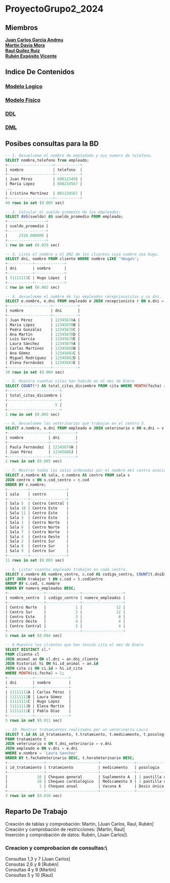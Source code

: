 # ProyectoGrupo2_2024

## Miembros
[**Juan Carlos Garcia Andreu**](https://github.com/JuanCarlosgarcia86) \
[**Martin Davia Mora**](https://github.com/Apolonelche) \
[**Raul Quilez Ruiz**](https://github.com/Quilez42) \
[**Rubén Expósito Vicente**](https://github.com/Rebirzt)

## Indice De Contenidos
### [Modelo Logico](https://github.com/Proyecto1K2024Grupo2/ProyectoGrupo2_2024/blob/main/Modelo%20Logico.md)
### [Modelo Fisico](https://github.com/Proyecto1K2024Grupo2/ProyectoGrupo2_2024/blob/main/Modelo%20Logico.md)
### [DDL](https://github.com/Proyecto1K2024Grupo2/ProyectoGrupo2_2024/blob/main/DDL.sql)
### [DML](https://github.com/Proyecto1K2024Grupo2/ProyectoGrupo2_2024/blob/main/DML.sql)


## Posibes consultas para la BD
```sql
-- 1. Devuelveme el nombre de empledado y sus numero de telefono.
SELECT nombre,telefono from empleado;
+--------------------+-----------+
| nombre             | telefono  |
+--------------------+-----------+
| Juan Pérez         | 600123456 |
| María López        | 600234567 |
...
| Cristina Martínez  | 801234567 |
+--------------------+-----------+
40 rows in set (0.005 sec)

-- 2. Calcular el sueldo promedio de los empleados:
SELECT AVG(sueldo) AS sueldo_promedio FROM empleado;
+-----------------+
| sueldo_promedio |
+-----------------+
|     2310.000000 |
+-----------------+
1 row in set (0.029 sec)

-- 3. Lista el nombre y el DNI de los clientes cuyo nombre sea Hugo.
SELECT dni, nombre FROM cliente WHERE nombre LIKE '%Hugo%';
+-----------+-------------+
| dni       | nombre      |
+-----------+-------------+
| 11111111C | Hugo López  |
+-----------+-------------+
1 row in set (0.002 sec)

-- 4. devuelveme el nombre de los empleados recepcionuistas y su dni.
SELECT e.nombre, e.dni FROM empleado e JOIN recepcionista r ON e.dni = r.dni;
+-------------------+-----------+
| nombre            | dni       |
+-------------------+-----------+
| Juan Pérez        | 12345678A |
| María López       | 12345678B |
| Pedro González    | 12345678C |
| Ana Martín        | 12345678D |
| Luis García       | 12345678E |
| Laura Sánchez     | 12345679A |
| Carlos Martínez   | 12345680B |
| Ana Gómez         | 12345681C |
| Miguel Rodríguez  | 12345682D |
| Elena Fernández   | 12345683E |
+-------------------+-----------+
10 rows in set (0.004 sec)

-- 5. Muestra cuantas citas han habido en el mes de Enero
SELECT COUNT(*) AS total_citas_diciembre FROM cita WHERE MONTH(fecha) = 1;
+-----------------------+
| total_citas_diciembre |
+-----------------------+
|                     5 |
+-----------------------+
1 row in set (0.005 sec)

-- 6. Devuelveme los veterinarios que trabajan en el centro 3.
SELECT e.nombre, e.dni FROM empleado e JOIN veterinario v ON e.dni = v.dni JOIN trabajar t ON e.dni = t.dniEmpleado WHERE t.codCentro = 3;
+------------------+-----------+
| nombre           | dni       |
+------------------+-----------+
| Paula Fernández  | 12345678H |
| Juan Pérez       | 12345688J |
+------------------+-----------+
2 rows in set (0.005 sec)

-- 7. Mostrar todas las salas ordenadas por el nombre del centro asociado:
SELECT s.nombre AS sala, c.nombre AS centro FROM sala s
JOIN centro c ON s.cod_centro = c.cod
ORDER BY c.nombre;
+---------+----------------+
| sala    | centro         |
+---------+----------------+
| Sala 5  | Centro Central |
| Sala 10 | Centro Este    |
| Sala 11 | Centro Este    |
| Sala 3  | Centro Este    |
| Sala 1  | Centro Norte   |
| Sala 6  | Centro Norte   |
| Sala 7  | Centro Norte   |
| Sala 4  | Centro Oeste   |
| Sala 2  | Centro Sur     |
| Sala 8  | Centro Sur     |
| Sala 9  | Centro Sur     |
+---------+----------------+
11 rows in set (0.003 sec)

-- 8. Listar cuantos empleado trabajan en cada centro.
SELECT c.nombre AS nombre_centro, c.cod AS codigo_centro, COUNT(t.dniEmpleado) AS numero_empleados FROM centro c
LEFT JOIN trabajar t ON c.cod = t.codCentro
GROUP BY c.cod, c.nombre
ORDER BY numero_empleados DESC;
+----------------+---------------+------------------+
| nombre_centro  | codigo_centro | numero_empleados |
+----------------+---------------+------------------+
| Centro Norte   |             1 |               12 |
| Centro Sur     |             2 |               12 |
| Centro Este    |             3 |                8 |
| Centro Oeste   |             4 |                4 |
| Centro Central |             5 |                4 |
+----------------+---------------+------------------+
5 rows in set (0.004 sec)

-- 9.Muestra los clientes que han tenido cita el mes de Enero
SELECT DISTINCT cl.*
FROM cliente cl
JOIN animal an ON cl.dni = an.dni_cliente
JOIN historial hi ON hi.id_animal = an.id
JOIN cita ci ON ci.id = hi.id_cita
WHERE MONTH(ci.fecha) = 1;
+-----------+---------------+
| dni       | nombre        |
+-----------+---------------+
| 11111111A | Carlos Pérez  |
| 11111111B | Laura Gómez   |
| 11111111C | Hugo López    |
| 11111111D | Elena Martín  |
| 11111111E | Pablo Díaz    |
+-----------+---------------+
5 rows in set (0.011 sec)

-- 10. Mostrar tratamientos realizados por un veterinario Laura
SELECT t.id AS id_tratamiento, t.tratamiento, t.medicamento, t.posologia, t.fechaVeterinario, t.horaVeterinario, e.nombre AS nombre_veterinario
FROM tratamiento t
JOIN veterinario v ON t.dni_veterinario = v.dni
JOIN empleado e ON v.dni = e.dni
WHERE e.nombre = 'Laura Sanchez'
ORDER BY t.fechaVeterinario DESC, t.horaVeterinario DESC;
+----------------+-----------------------+---------------+-------------------+------------------+-----------------+--------------------+
| id_tratamiento | tratamiento           | medicamento   | posologia         | fechaVeterinario | horaVeterinario | nombre_veterinario |
+----------------+-----------------------+---------------+-------------------+------------------+-----------------+--------------------+
|             16 | Chequeo general       | Suplemento A  | 1 pastilla diaria | 2024-03-02       | 09:00:00        | Laura Sánchez      |
|             10 | Chequeo cardiológico  | Medicamento X | 1 pastilla diaria | 2024-02-25       | 10:00:00        | Laura Sánchez      |
|              1 | Chequeo anual         | Vacuna A      | Dosis única       | 2024-02-16       | 10:00:00        | Laura Sánchez      |
+----------------+-----------------------+---------------+-------------------+------------------+-----------------+--------------------+
3 rows in set (0.010 sec)

```
## Reparto De Trabajo
Creación de tablas y comprobación: Martin, [Juan Carlos, Raul, Rubén]\
Creación y comprobación de restricciones: [Martín, Raul]\
Inserción y comprobación de datos: Rubén, [Juan Carlos]\

### Creacion y comprobacion de consultas:\
  Consultas 1,3 y 7 [Juan Carlos]\
  Consutas 2,6 y 8 [Rubén]\
  Consultas 4 y 9 [Martin]\
  Consultas 5 y 10 [Raul]
